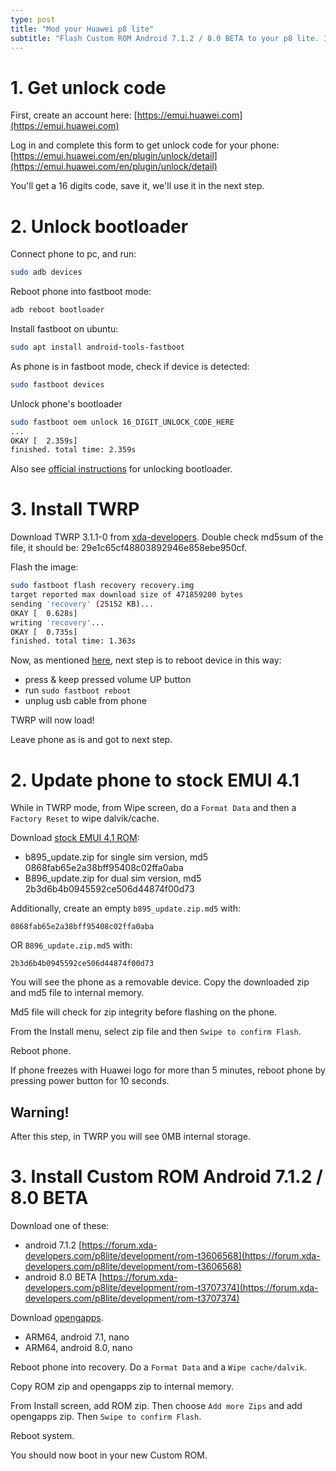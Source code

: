 ```yaml
---
type: post
title: "Mod your Huawei p8 lite"
subtitle: "Flash Custom ROM Android 7.1.2 / 8.0 BETA to your p8 lite. If something goes wrong, you can always go back to stock EMUI 4.1"
---
```


# 1. Get unlock code

First, create an account here:
[https://emui.huawei.com](https://emui.huawei.com)

Log in and complete this form to get unlock code for your phone:
[https://emui.huawei.com/en/plugin/unlock/detail](https://emui.huawei.com/en/plugin/unlock/detail)

You'll get a 16 digits code, save it, we'll use it in the next step.

# 2. Unlock bootloader

Connect phone to pc, and run:
```bash
sudo adb devices
```

Reboot phone into fastboot mode:
```bash
adb reboot bootloader
```

Install fastboot on ubuntu:
```bash
sudo apt install android-tools-fastboot
```

As phone is in fastboot mode, check if device is detected:
```bash
sudo fastboot devices
```

Unlock phone's bootloader
```bash
sudo fastboot oem unlock 16_DIGIT_UNLOCK_CODE_HERE
...
OKAY [  2.359s]
finished. total time: 2.359s

```

Also see [official instructions](https://emui.huawei.com/en/plugin/unlock/step) for unlocking bootloader.

# 3. Install TWRP
Download TWRP 3.1.1-0 from [xda-developers](https://forum.xda-developers.com/p8lite/orig-development/twrp-t3583180).
Double check md5sum of the file, it should be: 29e1c65cf48803892946e858ebe950cf.

Flash the image:
```bash
sudo fastboot flash recovery recovery.img 
target reported max download size of 471859200 bytes
sending 'recovery' (25152 KB)...
OKAY [  0.628s]
writing 'recovery'...
OKAY [  0.735s]
finished. total time: 1.363s
```

Now, as mentioned [here](https://forum.xda-developers.com/showpost.php?p=71429023&postcount=73), next step is to reboot device in this way:
 * press & keep pressed volume UP button
 * run `sudo fastboot reboot`
 * unplug usb cable from phone

TWRP will now load!

Leave phone as is and got to next step.

# 2. Update phone to stock EMUI 4.1

While in TWRP mode, from Wipe screen, do a `Format Data` and then a `Factory Reset` to wipe dalvik/cache.

Download [stock EMUI 4.1 ROM](https://forum.xda-developers.com/showpost.php?p=73230358&postcount=2):
 * b895_update.zip for single sim version, md5 0868fab65e2a38bff95408c02ffa0aba
 * B896_update.zip for dual sim version, md5 2b3d6b4b0945592ce506d44874f00d73

Additionally, create an empty `b895_update.zip.md5` with:
```
0868fab65e2a38bff95408c02ffa0aba
```

OR `B896_update.zip.md5` with:
```
2b3d6b4b0945592ce506d44874f00d73
```

You will see the phone as a removable device. Copy the downloaded zip and md5 file to internal memory.

Md5 file will check for zip integrity before flashing on the phone.

From the Install menu, select zip file and then `Swipe to confirm Flash`.

Reboot phone.

If phone freezes with Huawei logo for more than 5 minutes, reboot phone by pressing power button for 10 seconds.

## Warning!
After this step, in TWRP you will see 0MB internal storage.

# 3. Install Custom ROM Android 7.1.2 / 8.0 BETA

Download one of these:
 * android 7.1.2 [https://forum.xda-developers.com/p8lite/development/rom-t3606568](https://forum.xda-developers.com/p8lite/development/rom-t3606568)
 * android 8.0 BETA [https://forum.xda-developers.com/p8lite/development/rom-t3707374](https://forum.xda-developers.com/p8lite/development/rom-t3707374)

Download [opengapps](http://opengapps.org/).
 * ARM64, android 7.1, nano 
 * ARM64, android 8.0, nano

Reboot phone into recovery. Do a `Format Data` and a `Wipe cache/dalvik`.

Copy ROM zip and opengapps zip to internal memory.

From Install screen, add ROM zip. Then choose `Add more Zips` and add opengapps zip. Then `Swipe to confirm Flash`.

Reboot system.

You should now boot in your new Custom ROM.
